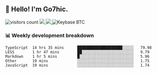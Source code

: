 ## 👋 Hello! I'm Go7hic.

 ![visitors count](https://visitors-by-url-pls-dont-use-this-in-your-repo.vercel.app/Go7hic-github-readme)
 <a href="https://twitter.com/Go7hic">
    <img src="https://img.shields.io/badge/-@Go7hic-1ca0f1?style=flat-square&labelColor=1ca0f1&logo=twitter&logoColor=white&link=https://twitter.com/Go7hic">
   <a/>
   <a href="mailto:gtfx0209@gmail.com">
    <img src="https://img.shields.io/badge/-gtfx0209@gmail.com-c14438?style=flat-square&logo=Gmail&logoColor=white&link=mailto:gtfx0209@gmail.com">
   <a/>
    ![Keybase BTC](https://img.shields.io/keybase/btc/Go7hic)
 <!--
🔭 I’m currently working
🌱 I’m currently learning
💬 Ask me about 
📫 How to reach me: 
⚡ Fun fact: 
-->
 <!--
![My Github Stats](https://github-readme-stats.vercel.app/api?username=Go7hic&show_icons=true&count_private=true)

-->

### 📊 Weekly development breakdown
<!--START_SECTION:waka-->
```text
TypeScript  14 hrs 35 mins      ████████████████████░░░░░   79.98 
LESS        1 hr 47 mins        ██░░░░░░░░░░░░░░░░░░░░░░░   9.79 
Markdown    1 hr 5 mins         █░░░░░░░░░░░░░░░░░░░░░░░░   5.96 
Other       19 mins             ░░░░░░░░░░░░░░░░░░░░░░░░░   1.75 
JavaScript  19 mins             ░░░░░░░░░░░░░░░░░░░░░░░░░   1.74
```
<!--END_SECTION:waka-->

